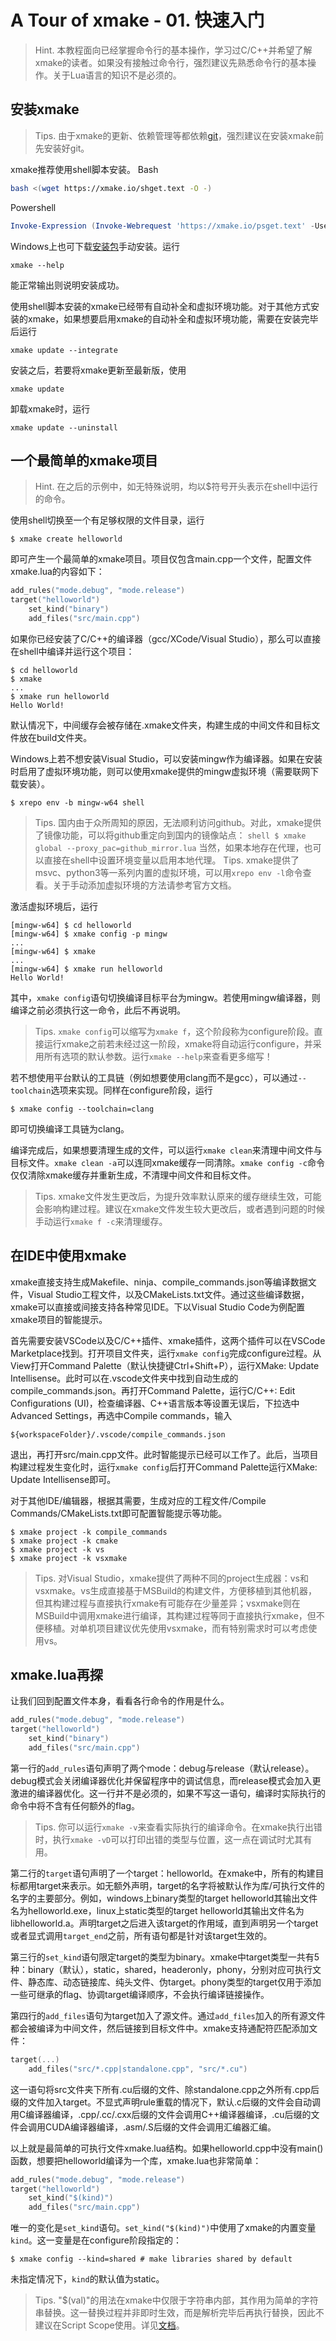 # A Tour of xmake - 01. 快速入门

> Hint. 本教程面向已经掌握命令行的基本操作，学习过C/C++并希望了解xmake的读者。如果没有接触过命令行，强烈建议先熟悉命令行的基本操作。关于Lua语言的知识不是必须的。

## 安装xmake

> Tips. 由于xmake的更新、依赖管理等都依赖[git](https://link.zhihu.com/?target=https%3A//git-scm.com/)，强烈建议在安装xmake前先安装好git。

xmake推荐使用shell脚本安装。 Bash

```bash
bash <(wget https://xmake.io/shget.text -O -)
```

Powershell

```powershell
Invoke-Expression (Invoke-Webrequest 'https://xmake.io/psget.text' -UseBasicParsing).Content
```

Windows上也可下载[安装包](https://link.zhihu.com/?target=https%3A//github.com/xmake-io/xmake/releases)手动安装。运行

```text
xmake --help
```

能正常输出则说明安装成功。

使用shell脚本安装的xmake已经带有自动补全和虚拟环境功能。对于其他方式安装的xmake，如果想要启用xmake的自动补全和虚拟环境功能，需要在安装完毕后运行

```text
xmake update --integrate
```

安装之后，若要将xmake更新至最新版，使用

```text
xmake update
```

卸载xmake时，运行

```text
xmake update --uninstall
```

## 一个最简单的xmake项目

> Hint. 在之后的示例中，如无特殊说明，均以$符号开头表示在shell中运行的命令。

使用shell切换至一个有足够权限的文件目录，运行

```text
$ xmake create helloworld
```

即可产生一个最简单的xmake项目。项目仅包含main.cpp一个文件，配置文件xmake.lua的内容如下：

```lua
add_rules("mode.debug", "mode.release")
target("helloworld")
    set_kind("binary")
    add_files("src/main.cpp")
```

如果你已经安装了C/C++的编译器（gcc/XCode/Visual Studio），那么可以直接在shell中编译并运行这个项目：

```text
$ cd helloworld
$ xmake
...
$ xmake run helloworld
Hello World!
```

默认情况下，中间缓存会被存储在.xmake文件夹，构建生成的中间文件和目标文件放在build文件夹。

Windows上若不想安装Visual Studio，可以安装mingw作为编译器。如果在安装时启用了虚拟环境功能，则可以使用xmake提供的mingw虚拟环境（需要联网下载安装）。

```text
$ xrepo env -b mingw-w64 shell
```

> Tips. 国内由于众所周知的原因，无法顺利访问github。对此，xmake提供了镜像功能，可以将github重定向到国内的镜像站点： `shell $ xmake global --proxy_pac=github_mirror.lua` 当然，如果本地存在代理，也可以直接在shell中设置环境变量以启用本地代理。
> Tips. xmake提供了msvc、python3等一系列内置的虚拟环境，可以用`xrepo env -l`命令查看。关于手动添加虚拟环境的方法请参考官方文档。

激活虚拟环境后，运行

```text
[mingw-w64] $ cd helloworld
[mingw-w64] $ xmake config -p mingw
...
[mingw-w64] $ xmake
...
[mingw-w64] $ xmake run helloworld
Hello World!
```

其中，`xmake config`语句切换编译目标平台为mingw。若使用mingw编译器，则编译之前必须执行这一命令，此后不再说明。

> Tips. `xmake config`可以缩写为`xmake f`，这个阶段称为configure阶段。直接运行xmake之前若未经过这一阶段，xmake将自动运行configure，并采用所有选项的默认参数。运行`xmake --help`来查看更多缩写！

若不想使用平台默认的工具链（例如想要使用clang而不是gcc），可以通过`--toolchain`选项来实现。同样在configure阶段，运行

```text
$ xmake config --toolchain=clang
```

即可切换编译工具链为clang。

编译完成后，如果想要清理生成的文件，可以运行`xmake clean`来清理中间文件与目标文件。`xmake clean -a`可以连同xmake缓存一同清除。`xmake config -c`命令仅仅清除xmake缓存并重新生成，不清理中间文件和目标文件。

> Tips. xmake文件发生更改后，为提升效率默认原来的缓存继续生效，可能会影响构建过程。建议在xmake文件发生较大更改后，或者遇到问题的时候手动运行`xmake f -c`来清理缓存。

## 在IDE中使用xmake

xmake直接支持生成Makefile、ninja、compile_commands.json等编译数据文件，Visual Studio工程文件，以及CMakeLists.txt文件。通过这些编译数据，xmake可以直接或间接支持各种常见IDE。下以Visual Studio Code为例配置xmake项目的智能提示。

首先需要安装VSCode以及C/C++插件、xmake插件，这两个插件可以在VSCode Marketplace找到。打开项目文件夹，运行`xmake config`完成configure过程。从View打开Command Palette（默认快捷键Ctrl+Shift+P），运行XMake: Update Intellisense。此时可以在.vscode文件夹中找到自动生成的compile_commands.json。再打开Command Palette，运行C/C++: Edit Configurations (UI)，检查编译器、C++语言版本等设置无误后，下拉选中Advanced Settings，再选中Compile commands，输入

```text
${workspaceFolder}/.vscode/compile_commands.json
```

退出，再打开src/main.cpp文件。此时智能提示已经可以工作了。此后，当项目构建过程发生变化时，运行`xmake config`后打开Command Palette运行XMake: Update Intellisense即可。

对于其他IDE/编辑器，根据其需要，生成对应的工程文件/Compile Commands/CMakeLists.txt即可配置智能提示等功能。

```text
$ xmake project -k compile_commands
$ xmake project -k cmake
$ xmake project -k vs
$ xmake project -k vsxmake
```

> Tips. 对Visual Studio，xmake提供了两种不同的project生成器：vs和vsxmake。vs生成直接基于MSBuild的构建文件，方便移植到其他机器，但其构建过程与直接执行xmake有可能存在少量差异；vsxmake则在MSBuild中调用xmake进行编译，其构建过程等同于直接执行xmake，但不便移植。对单机项目建议优先使用vsxmake，而有特别需求时可以考虑使用vs。

## xmake.lua再探

让我们回到配置文件本身，看看各行命令的作用是什么。

```lua
add_rules("mode.debug", "mode.release")
target("helloworld")
    set_kind("binary")
    add_files("src/main.cpp")
```

第一行的`add_rules`语句声明了两个mode：debug与release（默认release）。debug模式会关闭编译器优化并保留程序中的调试信息，而release模式会加入更激进的编译器优化。这一行并不是必须的，如果不写这一语句，编译时实际执行的命令中将不含有任何额外的flag。

> Tips. 你可以运行`xmake -v`来查看实际执行的编译命令。在xmake执行出错时，执行`xmake -vD`可以打印出错的类型与位置，这一点在调试时尤其有用。

第二行的`target`语句声明了一个target：helloworld。在xmake中，所有的构建目标都用target来表示。如无额外声明，target的名字将被默认作为库/可执行文件的名字的主要部分。例如，windows上binary类型的target helloworld其输出文件名为helloworld.exe，linux上static类型的target helloworld其输出文件名为libhelloworld.a。声明target之后进入该target的作用域，直到声明另一个target或者显式调用`target_end`之前，所有语句都是针对该target生效的。

第三行的`set_kind`语句限定target的类型为binary。xmake中target类型一共有5种：binary（默认），static，shared，headeronly，phony，分别对应可执行文件、静态库、动态链接库、纯头文件、伪target。phony类型的target仅用于添加一些可继承的flag、协调target编译顺序，不会执行编译链接操作。

第四行的`add_files`语句为target加入了源文件。通过`add_files`加入的所有源文件都会被编译为中间文件，然后链接到目标文件中。xmake支持通配符匹配添加文件：

```lua
target(...)
    add_files("src/*.cpp|standalone.cpp", "src/*.cu")
```

这一语句将src文件夹下所有.cu后缀的文件、除standalone.cpp之外所有.cpp后缀的文件加入target。不显式声明rule重载的情况下，默认.c后缀的文件会自动调用C编译器编译，.cpp/.cc/.cxx后缀的文件会调用C++编译器编译，.cu后缀的文件会调用CUDA编译器编译，.asm/.S后缀的文件会调用汇编器汇编。

以上就是最简单的可执行文件xmake.lua结构。如果helloworld.cpp中没有main()函数，想要把helloworld编译为一个库，xmake.lua也非常简单：

```lua
add_rules("mode.debug", "mode.release")
target("helloworld")
    set_kind("$(kind)")
    add_files("src/main.cpp")
```

唯一的变化是`set_kind`语句。`set_kind("$(kind)")`中使用了xmake的内置变量`kind`。这一变量是在configure阶段指定的：

```text
$ xmake config --kind=shared # make libraries shared by default
```

未指定情况下，`kind`的默认值为static。

> Tips. "$(val)"的用法在xmake中仅限于字符串内部，其作用为简单的字符串替换。这一替换过程并非即时生效，而是解析完毕后再执行替换，因此不建议在Script Scope使用。详见[文档](https://link.zhihu.com/?target=https%3A//xmake.io/%23/manual/builtin_variables)。